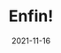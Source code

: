 ---
title: Enfin!
summary: Cela fait plusieurs années que je travaille sur des versions commencées et non terminées de mon site et cette fois, je me lance.
date: 2021-11-16
---